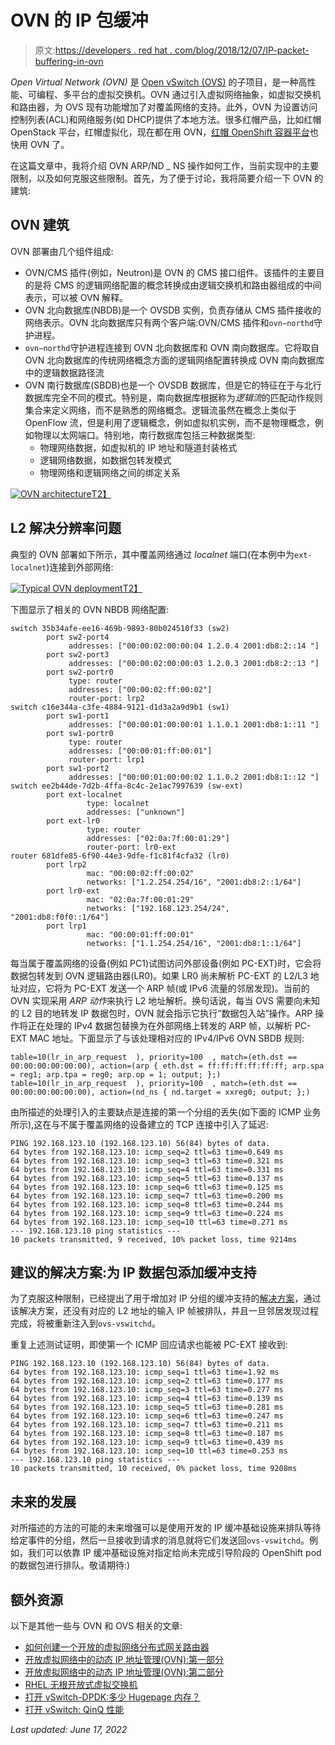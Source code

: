 # OVN 的 IP 包缓冲

> 原文:[https://developers . red hat . com/blog/2018/12/07/IP-packet-buffering-in-ovn](https://developers.redhat.com/blog/2018/12/07/ip-packet-buffering-in-ovn)

*Open Virtual Network (OVN)* 是 [Open vSwitch (OVS)](http://www.openvswitch.org/) 的子项目，是一种高性能、可编程、多平台的虚拟交换机。OVN 通过引入虚拟网络抽象，如虚拟交换机和路由器，为 OVS 现有功能增加了对覆盖网络的支持。此外，OVN 为设置访问控制列表(ACL)和网络服务(如 DHCP)提供了本地方法。很多红帽产品，比如红帽 OpenStack 平台，红帽虚拟化，现在都在用 OVN，[红帽 OpenShift 容器平台](https://developers.redhat.com/products/openshift/overview/)也快用 OVN 了。

在这篇文章中，我将介绍 OVN ARP/ND _ NS 操作如何工作，当前实现中的主要限制，以及如何克服这些限制。首先，为了便于讨论，我将简要介绍一下 OVN 的建筑:

## OVN 建筑

OVN 部署由几个组件组成:

*   OVN/CMS 插件(例如，Neutron)是 OVN 的 CMS 接口组件。该插件的主要目的是将 CMS 的逻辑网络配置的概念转换成由逻辑交换机和路由器组成的中间表示，可以被 OVN 解释。
*   OVN 北向数据库(NBDB)是一个 OVSDB 实例，负责存储从 CMS 插件接收的网络表示。OVN 北向数据库只有两个客户端:OVN/CMS 插件和`ovn−northd`守护进程。
*   `ovn−northd`守护进程连接到 OVN 北向数据库和 OVN 南向数据库。它将取自 OVN 北向数据库的传统网络概念方面的逻辑网络配置转换成 OVN 南向数据库中的逻辑数据路径流
*   OVN 南行数据库(SBDB)也是一个 OVSDB 数据库，但是它的特征在于与北行数据库完全不同的模式。特别是，南向数据库根据称为*逻辑流*的匹配动作规则集合来定义网络，而不是熟悉的网络概念。逻辑流虽然在概念上类似于 OpenFlow 流，但是利用了逻辑概念，例如虚拟机实例，而不是物理概念，例如物理以太网端口。特别地，南行数据库包括三种数据类型:
    *   物理网络数据，如虚拟机的 IP 地址和隧道封装格式
    *   逻辑网络数据，如数据包转发模式
    *   物理网络和逻辑网络之间的绑定关系

[![OVN architecture](../Images/d0db1cd9e3f437d8b4eb00ec1bfd9018.png)T2】](https://developers.redhat.com/blog/wp-content/uploads/2018/11/architecture.png)

## L2 解决分辨率问题

典型的 OVN 部署如下所示，其中覆盖网络通过 *localnet* 端口(在本例中为`ext-localnet`)连接到外部网络:

[![Typical OVN deployment ](../Images/59012a146ca18604bb4a6f74d26c6eef.png)T2】](https://developers.redhat.com/blog/wp-content/uploads/2018/11/ovn_ip_buff_diagram-e1542277877943.png)

下图显示了相关的 OVN NBDB 网络配置:

```
switch 35b34afe-ee16-469b-9893-80b024510f33 (sw2)  
        port sw2-port4  
             addresses: ["00:00:02:00:00:04 1.2.0.4 2001:db8:2::14 "]  
        port sw2-port3  
             addresses: ["00:00:02:00:00:03 1.2.0.3 2001:db8:2::13 "]  
        port sw2-portr0  
             type: router  
             addresses: ["00:00:02:ff:00:02"]  
             router-port: lrp2  
switch c16e344a-c3fe-4884-9121-d1d3a2a9d9b1 (sw1)  
        port sw1-port1  
             addresses: ["00:00:01:00:00:01 1.1.0.1 2001:db8:1::11 "]  
        port sw1-portr0  
             type: router  
             addresses: ["00:00:01:ff:00:01"]  
             router-port: lrp1  
        port sw1-port2  
             addresses: ["00:00:01:00:00:02 1.1.0.2 2001:db8:1::12 "]  
switch ee2b44de-7d2b-4ffa-8c4c-2e1ac7997639 (sw-ext)  
        port ext-localnet  
                 type: localnet  
                 addresses: ["unknown"]  
        port ext-lr0  
                 type: router  
                 addresses: ["02:0a:7f:00:01:29"]  
                 router-port: lr0-ext  
router 681dfe85-6f90-44e3-9dfe-f1c81f4cfa32 (lr0)  
        port lrp2  
                 mac: "00:00:02:ff:00:02"  
                 networks: ["1.2.254.254/16", "2001:db8:2::1/64"]  
        port lr0-ext  
                 mac: "02:0a:7f:00:01:29"  
                 networks: ["192.168.123.254/24", "2001:db8:f0f0::1/64"]  
        port lrp1  
                 mac: "00:00:01:ff:00:01"  
                 networks: ["1.1.254.254/16", "2001:db8:1::1/64"]  

```

每当属于覆盖网络的设备(例如 PC1)试图访问外部设备(例如 PC-EXT)时，它会将数据包转发到 OVN 逻辑路由器(LR0)。如果 LR0 尚未解析 PC-EXT 的 L2/L3 地址对应，它将为 PC-EXT 发送一个 ARP 帧(或 IPv6 流量的邻居发现)。当前的 OVN 实现采用 *ARP 动作*来执行 L2 地址解析。换句话说，每当 OVS 需要向未知的 L2 目的地转发 IP 数据包时，OVN 就会指示它执行“数据包入站”操作。ARP 操作将正在处理的 IPv4 数据包替换为在外部网络上转发的 ARP 帧，以解析 PC-EXT MAC 地址。下面显示了与该处理相对应的 IPv4/IPv6 OVN SBDB 规则:

```
table=10(lr_in_arp_request  ), priority=100  , match=(eth.dst == 00:00:00:00:00:00), action=(arp { eth.dst = ff:ff:ff:ff:ff:ff; arp.spa = reg1; arp.tpa = reg0; arp.op = 1; output; };)
table=10(lr_in_arp_request  ), priority=100  , match=(eth.dst == 00:00:00:00:00:00), action=(nd_ns { nd.target = xxreg0; output; };)

```

由所描述的处理引入的主要缺点是连接的第一个分组的丢失(如下面的 ICMP 业务所示),这在与不属于覆盖网络的设备建立的 TCP 连接中引入了延迟:

```
PING 192.168.123.10 (192.168.123.10) 56(84) bytes of data.
64 bytes from 192.168.123.10: icmp_seq=2 ttl=63 time=0.649 ms
64 bytes from 192.168.123.10: icmp_seq=3 ttl=63 time=0.321 ms
64 bytes from 192.168.123.10: icmp_seq=4 ttl=63 time=0.331 ms
64 bytes from 192.168.123.10: icmp_seq=5 ttl=63 time=0.137 ms
64 bytes from 192.168.123.10: icmp_seq=6 ttl=63 time=0.125 ms
64 bytes from 192.168.123.10: icmp_seq=7 ttl=63 time=0.200 ms
64 bytes from 192.168.123.10: icmp_seq=8 ttl=63 time=0.244 ms
64 bytes from 192.168.123.10: icmp_seq=9 ttl=63 time=0.224 ms
64 bytes from 192.168.123.10: icmp_seq=10 ttl=63 time=0.271 ms
--- 192.168.123.10 ping statistics ---
10 packets transmitted, 9 received, 10% packet loss, time 9214ms

```

## 建议的解决方案:为 IP 数据包添加缓冲支持

为了克服这种限制，已经提出了用于增加对 IP 分组的缓冲支持的[解决方案](https://github.com/openvswitch/ovs/commit/d7abfe39cfd234227bb6174b7f959a16dc803b83)，通过该解决方案，还没有对应的 L2 地址的输入 IP 帧被排队，并且一旦邻居发现过程完成，将被重新注入到`ovs-vswitchd`。

重复上述测试证明，即使第一个 ICMP 回应请求也能被 PC-EXT 接收到:

```
PING 192.168.123.10 (192.168.123.10) 56(84) bytes of data.
64 bytes from 192.168.123.10: icmp_seq=1 ttl=63 time=1.92 ms
64 bytes from 192.168.123.10: icmp_seq=2 ttl=63 time=0.177 ms
64 bytes from 192.168.123.10: icmp_seq=3 ttl=63 time=0.277 ms
64 bytes from 192.168.123.10: icmp_seq=4 ttl=63 time=0.139 ms
64 bytes from 192.168.123.10: icmp_seq=5 ttl=63 time=0.281 ms
64 bytes from 192.168.123.10: icmp_seq=6 ttl=63 time=0.247 ms
64 bytes from 192.168.123.10: icmp_seq=7 ttl=63 time=0.211 ms
64 bytes from 192.168.123.10: icmp_seq=8 ttl=63 time=0.187 ms
64 bytes from 192.168.123.10: icmp_seq=9 ttl=63 time=0.439 ms
64 bytes from 192.168.123.10: icmp_seq=10 ttl=63 time=0.253 ms
--- 192.168.123.10 ping statistics ---
10 packets transmitted, 10 received, 0% packet loss, time 9208ms

```

## 未来的发展

对所描述的方法的可能的未来增强可以是使用开发的 IP 缓冲基础设施来排队等待给定事件的分组，然后一旦接收到请求的消息就将它们发送回`ovs-vswitchd`。例如，我们可以依靠 IP 缓冲基础设施对指定给尚未完成引导阶段的 OpenShift pod 的数据包进行排队。敬请期待:)

## 额外资源

以下是其他一些与 OVN 和 OVS 相关的文章:

*   [如何创建一个开放的虚拟网络分布式网关路由器](https://developers.redhat.com/blog/2018/11/08/how-to-create-an-open-virtual-network-distributed-gateway-router/)
*   [开放虚拟网络中的动态 IP 地址管理(OVN):第一部分](https://developers.redhat.com/blog/2018/09/03/ovn-dynamic-ip-address-management/)
*   [开放虚拟网络中的动态 IP 地址管理(OVN):第二部分](https://developers.redhat.com/blog/2018/09/27/dynamic-ip-address-management-in-open-virtual-network-ovn-part-two/)
*   [RHEL 无根开放式虚拟交换机](https://developers.redhat.com/blog/2018/03/23/non-root-open-vswitch-rhel/)
*   [打开 vSwitch-DPDK:多少 Hugepage 内存？](https://developers.redhat.com/blog/2018/03/16/ovs-dpdk-hugepage-memory/)
*   [打开 vSwitch: QinQ 性能](https://developers.redhat.com/blog/2017/06/27/open-vswitch-qinq-performance/)

*Last updated: June 17, 2022*